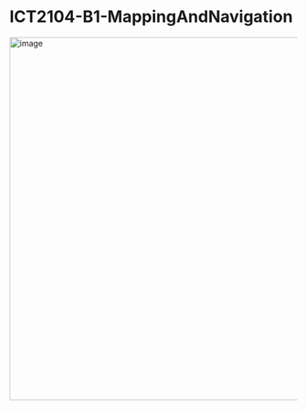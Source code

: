 # ICT2104-B1-MappingAndNavigation

<img width="636" alt="image" src="https://user-images.githubusercontent.com/93698724/197349418-3e3af75f-60c4-4785-a1e4-96272b9e0fff.png">
